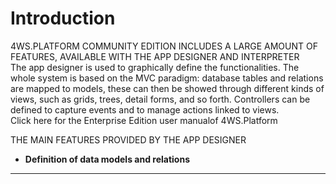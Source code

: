 # Introduction

4WS.PLATFORM COMMUNITY EDITION INCLUDES A LARGE AMOUNT OF FEATURES, AVAILABLE WITH THE APP DESIGNER AND INTERPRETER  
The app designer is used to graphically define the functionalities. The whole system is based on the MVC paradigm: database tables and relations are mapped to models, these can then be showed through different kinds of views, such as grids, trees, detail forms, and so forth. Controllers can be defined to capture events and to manage actions linked to views.  
Click here for the Enterprise Edition user manualof 4WS.Platform

THE MAIN FEATURES PROVIDED BY THE APP DESIGNER

* **Definition of data models and relations** 

---



